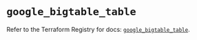 # `google_bigtable_table`

Refer to the Terraform Registry for docs: [`google_bigtable_table`](https://registry.terraform.io/providers/hashicorp/google/5.39.1/docs/resources/bigtable_table).
